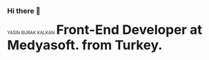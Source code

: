 ### Hi there 👋

<sub style="font-size: 10px;">YASİN BURAK KALKAN</sub>
<sub style="font-size: 30px;"><strong>Front-End Developer at Medyasoft. from Turkey.</strong></sub>
